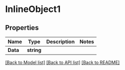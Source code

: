 # InlineObject1

## Properties

Name | Type | Description | Notes
------------ | ------------- | ------------- | -------------
**Data** | **string** |  | 

[[Back to Model list]](../README.md#documentation-for-models) [[Back to API list]](../README.md#documentation-for-api-endpoints) [[Back to README]](../README.md)


